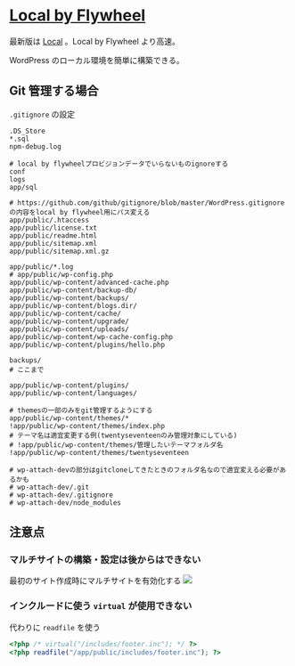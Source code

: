 # [Local by Flywheel](https://localbyflywheel.com/)

最新版は [Local](https://localwp.com/) 。Local by Flywheel より高速。

WordPress のローカル環境を簡単に構築できる。

## Git 管理する場合

`.gitignore` の設定

```
.DS_Store
*.sql
npm-debug.log

# local by flywheelプロビジョンデータでいらないものignoreする
conf
logs
app/sql

# https://github.com/github/gitignore/blob/master/WordPress.gitignore の内容をlocal by flywheel用にパス変える
app/public/.htaccess
app/public/license.txt
app/public/readme.html
app/public/sitemap.xml
app/public/sitemap.xml.gz

app/public/*.log
# app/public/wp-config.php
app/public/wp-content/advanced-cache.php
app/public/wp-content/backup-db/
app/public/wp-content/backups/
app/public/wp-content/blogs.dir/
app/public/wp-content/cache/
app/public/wp-content/upgrade/
app/public/wp-content/uploads/
app/public/wp-content/wp-cache-config.php
app/public/wp-content/plugins/hello.php

backups/
# ここまで

app/public/wp-content/plugins/
app/public/wp-content/languages/

# themesの一部のみをgit管理するようにする
app/public/wp-content/themes/*
!app/public/wp-content/themes/index.php
# テーマ名は適宜変更する例(twentyseventeenのみ管理対象にしている)
# !app/public/wp-content/themes/管理したいテーマフォルダ名
!app/public/wp-content/themes/twentyseventeen

# wp-attach-devの部分はgitcloneしてきたときのフォルダ名なので適宜変える必要があるかも
# wp-attach-dev/.git
# wp-attach-dev/.gitignore
# wp-attach-dev/node_modules
```

## 注意点

### マルチサイトの構築・設定は後からはできない

最初のサイト作成時にマルチサイトを有効化する
![](/tool.flywheel1.png)

### インクルードに使う `virtual` が使用できない

代わりに `readfile` を使う

```php
<?php /* virtual("/includes/footer.inc"); */ ?>
<?php readfile("/app/public/includes/footer.inc"); ?>
```
